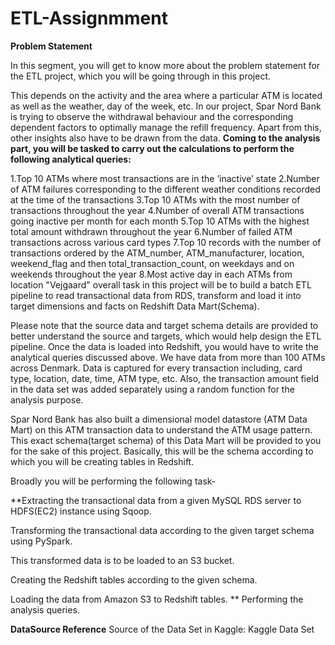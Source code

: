 # ETL-Assignmment
**Problem Statement**


In this segment, you will get to know more about the problem statement for the ETL project, which you will be going through in this project.

This depends on the activity and the area where a particular ATM is located as well as the weather, day of the week, etc.
In our project, Spar Nord Bank is trying to observe the withdrawal behaviour and the corresponding dependent factors to optimally manage the refill frequency. Apart from this, other insights also have to be drawn from the data.
**Coming to the analysis part, you will be tasked to carry out the calculations to perform the following analytical queries:**

1.Top 10 ATMs where most transactions are in the ’inactive’ state
2.Number of ATM failures corresponding to the different weather conditions recorded at the time of the transactions
3.Top 10 ATMs with the most number of transactions throughout the year
4.Number of overall ATM transactions going inactive per month for each month
5.Top 10 ATMs with the highest total amount withdrawn throughout the year
6.Number of failed ATM transactions across various card types
7.Top 10 records with the number of transactions ordered by the ATM_number, ATM_manufacturer, location, weekend_flag and then total_transaction_count, on weekdays and on weekends throughout the year
8.Most active day in each ATMs from location "Vejgaard"
 overall task in this project will be to build a batch ETL pipeline to read transactional data from RDS, transform and load it into target dimensions and facts on Redshift Data Mart(Schema).

Please note that the source data and target schema details are provided to better understand the source and targets, which would help design the ETL pipeline. Once the data is loaded into Redshift, you would have to write the analytical queries discussed above.
We have data from more than 100 ATMs across Denmark. Data is captured for every transaction including, card type, location, date, time, ATM type, etc.
Also, the transaction amount field in the data set was added separately using a random function for the analysis purpose. 

Spar Nord Bank has also built a dimensional model datastore (ATM Data Mart) on this ATM transaction data to understand the ATM usage pattern. This exact schema(target schema) of this Data Mart will be provided to you for the sake of this project. Basically, this will be the schema according to which you will be creating tables in Redshift. 

Broadly you will be performing the following task-

**Extracting the transactional data from a given MySQL RDS server to HDFS(EC2) instance using Sqoop.

Transforming the transactional data according to the given target schema using PySpark. 

This transformed data is to be loaded to an S3 bucket.

Creating the Redshift tables according to the given schema.

Loading the data from Amazon S3 to Redshift tables.
**
Performing the analysis queries.

**DataSource Reference**
Source of the Data Set in Kaggle: Kaggle Data Set
